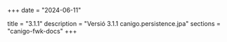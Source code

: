 +++
date        = "2024-06-11"

title       = "3.1.1"
description = "Versió 3.1.1 canigo.persistence.jpa"
sections    = "canigo-fwk-docs"
+++
